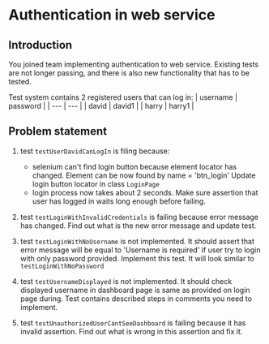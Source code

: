 # Authentication in web service


## Introduction

You joined team implementing authentication to web service. 
Existing tests are not longer passing, and there is also new functionality that has to be tested.

Test system contains 2 registered users that can log in:
| username | password |
| --- | --- |
| david | david1 |
| harry | harry1 |

## Problem statement

1. test `testUserDavidCanLogIn` is filing because:
    * selenium can't find login button because element locator has changed. Element can be now found by name = 'btn_login' Update login button locator
     in class `LoginPage`
    * login process now takes about 2 seconds. Make sure assertion that user has logged in waits long enough before failing.

2. test `testLoginWithInvalidCredentials` is failing because error message has changed. Find out what is the new error message and update test.

3. test `testLoginWithNoUsername` is not implemented. It should assert that error message will be equal to 'Username is required' 
if user try to login with only password provided.
Implement this test. It will look similar to `testLoginWithNoPassword` 
 
4. test `testUsernameDisplayed` is not implemented. It should check displayed username in dashboard page is same as provided on login 
page during. Test contains described steps in comments you need to implement. 
   
5. test `testUnauthorizedUserCantSeeDashboard` is failing because it has invalid assertion. 
Find out what is wrong in this assertion and fix it.




